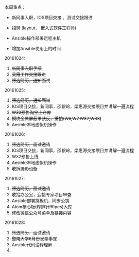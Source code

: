本周重点：

* 新同事入职，IOS项目交接 ，测试交接跟进

* 招聘 \(layout， 嵌入式软件工程师\)

* Ansible操作部署远程主机

* 增加Ansible使用上的时间


20161024:

1. ~~新同事入职手续~~
2. ~~吴霞工作交接跟进~~
3. ~~筛选简历，通知面试~~

20161025:

1. ~~筛选简历，通知面试~~
2. IOS项目交接，新同事，邵银岭，梁惠源交接项目并讲解一遍流程 
3. ~~W32预售淘宝上仓库~~
4. ~~模块金属屏蔽罩装反，重拍\(W6,W7,W32,W33\)~~
5. ~~Ansible本地虚拟机操作~~

20161026:

1. ~~筛选简历，面试邀请~~
2. IOS项目交接，新同事，邵银岭，梁惠源交接项目并讲解一遍流程
3. W32预售上线 
4. ~~Ansible本地虚拟机操作~~
5. ~~收拆摄影设备~~

20161027:

1. ~~筛选简历，面试邀请~~
2. 收拾办公室，迎接专家项目审查
3. Ansible部署跳板机，同步公钥
4. ~~Atom核心板\(焊排针90pcs\)入库~~
5. ~~修改微信公众号菜单及链接内容~~

20161028:

1. ~~筛选简历，面试邀请~~
2. ~~暨南大学6月份发票事宜~~
3. ~~Ansible代码注释理解~~
4. 

